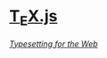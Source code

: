 # [T<sub>E</sub>X.js](https://davidar.io/TeX.js/)
[*Typesetting for the Web*](https://davidar.io/TeX.js/)
